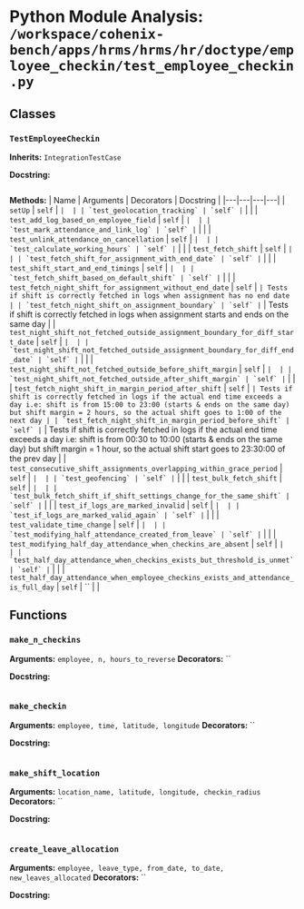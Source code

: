 # Python Module Analysis: `/workspace/cohenix-bench/apps/hrms/hrms/hr/doctype/employee_checkin/test_employee_checkin.py`

## Classes

### `TestEmployeeCheckin`
**Inherits:** `IntegrationTestCase`


**Docstring:**
```

```

**Methods:**
| Name | Arguments | Decorators | Docstring |
|---|---|---|---|
| `setUp` | `self` | `` |  |
| `test_geolocation_tracking` | `self` | `` |  |
| `test_add_log_based_on_employee_field` | `self` | `` |  |
| `test_mark_attendance_and_link_log` | `self` | `` |  |
| `test_unlink_attendance_on_cancellation` | `self` | `` |  |
| `test_calculate_working_hours` | `self` | `` |  |
| `test_fetch_shift` | `self` | `` |  |
| `test_fetch_shift_for_assignment_with_end_date` | `self` | `` |  |
| `test_shift_start_and_end_timings` | `self` | `` |  |
| `test_fetch_shift_based_on_default_shift` | `self` | `` |  |
| `test_fetch_night_shift_for_assignment_without_end_date` | `self` | `` | Tests if shift is correctly fetched in logs when assignment has no end date |
| `test_fetch_night_shift_on_assignment_boundary` | `self` | `` | Tests if shift is correctly fetched in logs when assignment starts and ends on the same day |
| `test_night_shift_not_fetched_outside_assignment_boundary_for_diff_start_date` | `self` | `` |  |
| `test_night_shift_not_fetched_outside_assignment_boundary_for_diff_end_date` | `self` | `` |  |
| `test_night_shift_not_fetched_outside_before_shift_margin` | `self` | `` |  |
| `test_night_shift_not_fetched_outside_after_shift_margin` | `self` | `` |  |
| `test_fetch_night_shift_in_margin_period_after_shift` | `self` | `` | Tests if shift is correctly fetched in logs if the actual end time exceeds a day
i.e: shift is from 15:00 to 23:00 (starts & ends on the same day)
but shift margin = 2 hours, so the actual shift goes to 1:00 of the next day |
| `test_fetch_night_shift_in_margin_period_before_shift` | `self` | `` | Tests if shift is correctly fetched in logs if the actual end time exceeds a day
i.e: shift is from 00:30 to 10:00 (starts & ends on the same day)
but shift margin = 1 hour, so the actual shift start goes to 23:30:00 of the prev day |
| `test_consecutive_shift_assignments_overlapping_within_grace_period` | `self` | `` |  |
| `test_geofencing` | `self` | `` |  |
| `test_bulk_fetch_shift` | `self` | `` |  |
| `test_bulk_fetch_shift_if_shift_settings_change_for_the_same_shift` | `self` | `` |  |
| `test_if_logs_are_marked_invalid` | `self` | `` |  |
| `test_if_logs_are_marked_valid_again` | `self` | `` |  |
| `test_validate_time_change` | `self` | `` |  |
| `test_modifying_half_attendance_created_from_leave` | `self` | `` |  |
| `test_modifying_half_day_attendance_when_checkins_are_absent` | `self` | `` |  |
| `test_half_day_attendance_when_checkins_exists_but_threshold_is_unmet` | `self` | `` |  |
| `test_half_day_attendance_when_employee_checkins_exists_and_attendance_is_full_day` | `self` | `` |  |





## Functions

### `make_n_checkins`
**Arguments:** `employee, n, hours_to_reverse`
**Decorators:** ``

**Docstring:**
```

```
### `make_checkin`
**Arguments:** `employee, time, latitude, longitude`
**Decorators:** ``

**Docstring:**
```

```
### `make_shift_location`
**Arguments:** `location_name, latitude, longitude, checkin_radius`
**Decorators:** ``

**Docstring:**
```

```
### `create_leave_allocation`
**Arguments:** `employee, leave_type, from_date, to_date, new_leaves_allocated`
**Decorators:** ``

**Docstring:**
```

```

